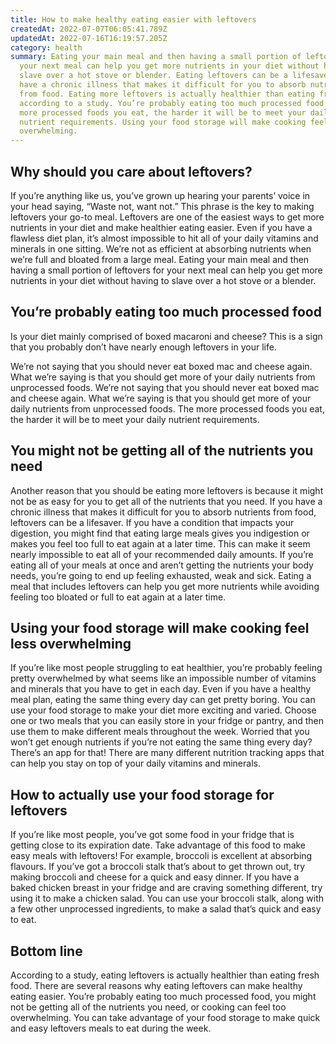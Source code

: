 ```yaml
---
title: How to make healthy eating easier with leftovers
createdAt: 2022-07-07T06:05:41.789Z
updatedAt: 2022-07-16T16:19:57.205Z
category: health
summary: Eating your main meal and then having a small portion of leftovers for
  your next meal can help you get more nutrients in your diet without having to
  slave over a hot stove or blender. Eating leftovers can be a lifesaver if you
  have a chronic illness that makes it difficult for you to absorb nutrients
  from food. Eating more leftovers is actually healthier than eating fresh food,
  according to a study. You’re probably eating too much processed food and the
  more processed foods you eat, the harder it will be to meet your daily
  nutrient requirements. Using your food storage will make cooking feel less
  overwhelming.
---
```


## Why should you care about leftovers?

If you’re anything like us, you’ve grown up hearing your parents’ voice in your head saying, “Waste not, want not.” This phrase is the key to making leftovers your go-to meal.
Leftovers are one of the easiest ways to get more nutrients in your diet and make healthier eating easier. Even if you have a flawless diet plan, it’s almost impossible to hit all of your daily vitamins and minerals in one sitting.
We’re not as efficient at absorbing nutrients when we’re full and bloated from a large meal. Eating your main meal and then having a small portion of leftovers for your next meal can help you get more nutrients in your diet without having to slave over a hot stove or a blender.

## You’re probably eating too much processed food

Is your diet mainly comprised of boxed macaroni and cheese? This is a sign that you probably don’t have nearly enough leftovers in your life.

We’re not saying that you should never eat boxed mac and cheese again. What we’re saying is that you should get more of your daily nutrients from unprocessed foods.
We’re not saying that you should never eat boxed mac and cheese again. What we’re saying is that you should get more of your daily nutrients from unprocessed foods. The more processed foods you eat, the harder it will be to meet your daily nutrient requirements.

## You might not be getting all of the nutrients you need

Another reason that you should be eating more leftovers is because it might not be as easy for you to get all of the nutrients that you need. If you have a chronic illness that makes it difficult for you to absorb nutrients from food, leftovers can be a lifesaver. If you have a condition that impacts your digestion, you might find that eating large meals gives you indigestion or makes you feel too full to eat again at a later time. This can make it seem nearly impossible to eat all of your recommended daily amounts.
If you’re eating all of your meals at once and aren’t getting the nutrients your body needs, you’re going to end up feeling exhausted, weak and sick. Eating a meal that includes leftovers can help you get more nutrients while avoiding feeling too bloated or full to eat again at a later time.

## Using your food storage will make cooking feel less overwhelming

If you’re like most people struggling to eat healthier, you’re probably feeling pretty overwhelmed by what seems like an impossible number of vitamins and minerals that you have to get in each day. Even if you have a healthy meal plan, eating the same thing every day can get pretty boring.
You can use your food storage to make your diet more exciting and varied. Choose one or two meals that you can easily store in your fridge or pantry, and then use them to make different meals throughout the week.
Worried that you won’t get enough nutrients if you’re not eating the same thing every day? There’s an app for that! There are many different nutrition tracking apps that can help you stay on top of your daily vitamins and minerals.

## How to actually use your food storage for leftovers

If you’re like most people, you’ve got some food in your fridge that is getting close to its expiration date. Take advantage of this food to make easy meals with leftovers!
For example, broccoli is excellent at absorbing flavours. If you’ve got a broccoli stalk that’s about to get thrown out, try making broccoli and cheese for a quick and easy dinner.
If you have a baked chicken breast in your fridge and are craving something different, try using it to make a chicken salad. You can use your broccoli stalk, along with a few other unprocessed ingredients, to make a salad that’s quick and easy to eat.

## Bottom line

According to a study, eating leftovers is actually healthier than eating fresh food. There are several reasons why eating leftovers can make healthy eating easier. You’re probably eating too much processed food, you might not be getting all of the nutrients you need, or cooking can feel too overwhelming. You can take advantage of your food storage to make quick and easy leftovers meals to eat during the week.
